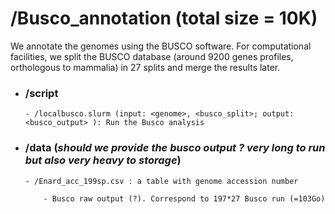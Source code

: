 # **/Busco_annotation** (total size = 10K)

We annotate the genomes using the BUSCO software. 
For computational facilities, we split the BUSCO database (around 9200 genes profiles, orthologous to mammalia) in 27 splits and merge the results later.
      
- ### **/script**

      - /localbusco.slurm (input: <genome>, <busco_split>; output: <busco_output> ): Run the Busco analysis
       
- ### **/data** (_should we provide the busco output ? very long to run but also very heavy to storage_)
  
      - /Enard_acc_199sp.csv : a table with genome accession number
  
          - Busco raw output (?). Correspond to 197*27 Busco run (=103Go)
